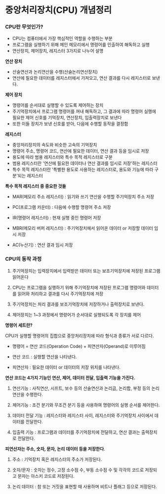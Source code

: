 # 중앙처리장치(CPU) 개념정리



### CPU란 무엇인가?

- CPU는 컴퓨터에서 가장 핵심적인 역할을 수행하는 부분
- 프로그램을 실행하기 위해 메인 메모리에서 명령어를 인출하여 해독하고 실행
- 연산장치, 제어장치, 레지스터 3가지로 나누어 설명

**연산 장치** 

- 산술연산과 논리연산을 수행(산술논리연산장치)
- 연산에 필요한 데이터를 레지스터에서 가져오고, 연산 결과를 다시 레지스터로 보낸다.

**제어 장치**

- 명령어를 순서대로 실행할 수 있도록 제어하는 장치
- 주기억장치에서 프로그램 명령어를 꺼내 해독하고, 그 결과에 따라 명령어 실행에 필요한 제어 신호를 기억장치, 연산장치, 입출력장치로 보낸다
- 또한 이들 장치가 보낸 신호를 받아, 다음에 수행할 동작을 결정함

**레지스터**

- 중앙저리장치의 속도와 비슷한 고속의 기억장치
- 명령어 주소, 명령어 코드, 연산에 필요한 데이터, 연산 결과 등을 임시로 저장
-  용도에 따라 범용 레지스터와 특수 목적 레지스터로 구분
-  범용 레지스터란 '연산에 필요한 데이터나 연산 결과를 임시로 저장'하는 레지스터
-  특수 목적 레지스터란 '특별한 용도로 사용하는 레지스터로, 용도와 기능에 따라 구분'되는 레지스터



**특수 목적 레지스터 중 중요한 것들**

- MAR(메모리 주소 레지스터) : 읽기와 쓰기 연산을 수행할 주기억장치 주소 저장

- PC(프로그램 카운터) : 다음에 수행할 명령어 주소 저장

- IR(명령어 레지스터) : 현재 실행 중인 명령어 저장

- MBR(메모리 버퍼 레지스터) : 주기억장치에서 읽어온 데이터 or 저장할 데이터 임시 저장

- AC(누산기) : 연산 결과 임시 저장



### **CPU의 동작 과정**

1. 주기억장치는 입력장치에서 입력받은 데이터 또는 보조기억장치에 저장된 프로그램 읽어온다

2. CPU는 프로그램을 실행하기 위해 주기억장치에 저장된 프로그램 명령어와 데이터를 읽어와 처리하고 결과를 다시 주기억장치에 저장

3. 주기억장치는 처리 결과를 보조기억장치에 저장하거나 출력장치로 보낸다.

4. 제어장치는 1~3 과정에서 명령어가 순서대로 실행되도록 각 장치를 제어



**명령어 세트란?**

CPU가 실행할 명령어의 집합으로 중앙처리장치에 따라 형식과 종류가 서로 다르다.

- 명령어 = 연산 코드(Operation Code) + 피연산자(Operand)로 이루어짐

- 연산 코드 : 실행할 연산을 나타낸다.

- 피연산자 : 필요한 데이터 or 데이터의 저장 위치를 나타낸다.



**연산 코드는 4가지 기능인 연산, 제어, 데이터 전달, 입출력 기능을 가진다.**

1. 연산기능 : 사칙연산, 시프트, 보수 등의 산술연산과 논리곱, 논리합, 부정 등의 논리연산을 수행한다.

2. 제어기능 : 조건 분기와 무조건 분기 등을 사용하여 명령어의 실행 순서를 제어한다.

3. 데이터 전달 기능 : 레지스터와 레지스터 사이, 레지스터와 주기억장치 사이에서 데이터를 전달한다.

4. 입출력 기능 : 프로그램과 데이터를 주기억장치에 전달하고, 연산 결과는 출력장치로 전달한다.

  

**피연산자는 주소, 숫자, 문자, 논리 데이터 등을 저장한다**.

1. 주소 : 기억장치 혹은 레지스터의 주소가 저장된다.

2. 숫자/문자 : 숫자는 정수, 고정 소수점 수, 부동 소수점 수 및 각각의 코드로 저장되고 문자는 아스키 코드로 저장된다.

3. 논리 데이터 : 참 또는 거짓을 표현할 때 사용하며 비트나 플래그 등으로 저장된다.